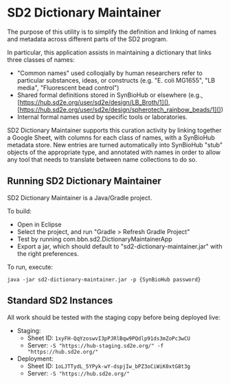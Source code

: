 # SD2 Dictionary Maintainer

The purpose of this utility is to simplify the definition and linking of names and metadata across different parts of the SD2 program.

In particular, this application assists in maintaining a dictionary that links three classes of names:

* "Common names" used colloqially by human researchers refer to particular substances, ideas, or constructs (e.g. "E. coli MG1655", "LB media", "Fluorescent bead control")
* Shared formal definitions stored in SynBioHub or elsewhere (e.g., [https://hub.sd2e.org/user/sd2e/design/LB_Broth/1](), [https://hub.sd2e.org/user/sd2e/design/spherotech_rainbow_beads/1]())
* Internal formal names used by specific tools or laboratories.

SD2 Dictionary Maintainer supports this curation activity by linking together a Google Sheet, with columns for each class of names, with a SynBioHub metadata store.  New entries are turned automatically into SynBioHub "stub" objects of the appropriate type, and annotated with names in order to allow any tool that needs to translate between name collections to do so.

## Running SD2 Dictionary Maintainer

SD2 Dictionary Maintainer is a Java/Gradle project.

To build:

* Open in Eclipse 
* Select the project, and run "Gradle > Refresh Gradle Project"
* Test by running com.bbn.sd2.DictionaryMaintainerApp
* Export a jar, which should default to "sd2-dictionary-maintainer.jar" with the right preferences.

To run, execute:

````
java -jar sd2-dictionary-maintainer.jar -p {SynBioHub password}
````

## Standard SD2 Instances

All work should be tested with the staging copy before being deployed live:

* Staging:
	* Sheet ID: `1xyFH-QqYzoswvI3pPJRlBqw9PQdlp91ds3mZoPc3wCU`
	* Server: `-S "https://hub-staging.sd2e.org/" -f "https://hub.sd2e.org/"`
* Deployment:
   * Sheet ID: `1oLJTTydL_5YPyk-wY-dspjIw_bPZ3oCiWiK0xtG8t3g`
	* Server: `-S "https://hub.sd2e.org/"`
